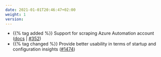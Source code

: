 ```yaml
---
date: 2021-01-01T20:46:47+02:00
weight: 1
version:
---
```


- {{% tag added %}} Support for scraping Azure Automation account ([docs](https://promitor.io/configuration/v2.x/metrics/automation-account)
 | [#352](https://github.com/tomkerkhove/promitor/issues/352))
- {{% tag changed %}} Provide better usability in terms of startup and configuration insights ([#1474](https://github.com/tomkerkhove/promitor/issues/1474))
